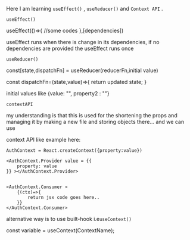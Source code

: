Here I am learning `useEffect()` , `useReducer()` and `Context API` .



`useEffect()`

useEffect(()=>{
    //some codes
},[dependencies])

useEffect runs when there is change in its dependencies, if no dependencies are provided the useEffect runs once

`useReducer()`

const[state,dispatchFn] = useReducer(reducerFn,initial value)

const dispatchFn=(state,value)=>{
    return updated state;
}

initial values like {value: "", property2 : ""}

`contextAPI`

my understanding is that this is used for the shortening the props and managing it by making a new file and storing objects there...
and we can use

context API like example here:

    AuthContext = React.createContext({property:value})

    <AuthContext.Provider value = {{
        property: value
    }} ></AuthContext.Provider>
    
    
    <AuthContext.Consumer >
        {(ctx)=>{
            return jsx code goes here..
        }}
    </AuthContext.Consumer>


alternative way is to use built-hook i.e`useContext()`

const variable = useContext(ContextName);
